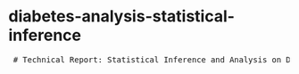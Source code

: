 # diabetes-analysis-statistical-inference
<pre lang="markdown"> # Technical Report: Statistical Inference and Analysis on Diabetes Dataset ## Project Title: **Statistical Inference and Predictive Analysis on Diabetes Risk Factors** ## Course: **DSAI 307: Statistical Inference** --- ## 1. Introduction Diabetes mellitus is a chronic metabolic disorder that disrupts normal glucose metabolism, posing significant public health challenges globally. Early detection and risk profiling are vital for managing and preventing diabetes progression. This project, as part of the DSAI 307 course, applies a full-stack statistical inference approach on a real-world diabetes dataset. The goal is to identify key health indicators contributing to diabetes onset using exploratory analysis, hypothesis testing, and confidence interval simulations. Techniques employed span from basic descriptive statistics to inferential modeling and simulation-based validation. --- ## 2. Dataset Overview ### 2.1 Source - **Origin**: National Institute of Diabetes and Digestive and Kidney Diseases (NIDDK) - **Kaggle Link**: [Diabetes Dataset](https://www.kaggle.com/datasets/hasibur013/diabetes-dataset) ### 2.2 Summary - **Samples**: 768 - **Population**: Adult female patients of Pima Indian heritage - **Target Variable**: Outcome (1 = Diabetic, 0 = Non-Diabetic) ### 2.3 Features | Feature | Description | |---------------------------|---------------------------------------------------------------------------| | Pregnancies | Number of times the patient has been pregnant | | Glucose | Plasma glucose concentration (2-hour post-glucose test) | | BloodPressure | Diastolic blood pressure (mm Hg) | | SkinThickness | Triceps skinfold thickness (mm) | | Insulin | 2-hour serum insulin (mu U/ml) | | BMI | Body mass index (kg/m^2) | | DiabetesPedigreeFunction | Genetic predisposition score (family history function) | | Age | Age of the patient (in years) | | Outcome | Binary class label: 0 = Non-Diabetic, 1 = Diabetic | --- ## 3. Data Preprocessing ### 3.1 Data Loading - Dataset imported in R using `read.csv()` - Structure and summary inspected via `str()` and `summary()` ### 3.2 Handling Missing Values - Columns with implausible zero values: `Glucose`, `BloodPressure`, `SkinThickness`, `Insulin`, `BMI` - Replaced zeros with `NA` - Counted NA occurrences with `colSums(is.na())` - Strategy: - Drop rows with minimal NAs (Glucose, BMI) - Mean imputation for high-NA columns (SkinThickness, Insulin) ### 3.3 Feature Engineering - Created `GlucoseGroup` based on median glucose value - Recoded `Outcome` as a categorical variable ### 3.4 Final Dataset Summary - No missing values - Data ready for analysis --- ## 4. Exploratory Data Analysis (EDA) ### 4.1 Central Tendency & Distribution Analysis - Used `group_by(Outcome)` to calculate means for Glucose, BMI, Age - Boxplots and bar charts revealed higher average values among diabetic patients ### 4.2 Distributional Insights - BMI: Right-skewed distribution (mode ~30) - DPF: Broader spread in diabetics - Diabetes Rate: 35% positive cases ### 4.3 Bivariate Analysis - **Pregnancies vs Outcome**: Increasing trend - **Glucose vs BMI**: Positive linear trend (r = 0.33) - **Glucose vs Age**: Linear trend with age in both groups ### 4.4 Visualizations - Boxplots, violin plots, density plots, scatter plots with regression lines, heatmaps - Annotated insights in all visual outputs --- ## 5. Inferential Statistical Analysis ### 5.1 Hypothesis 1 **Claim**: Glucose levels differ significantly between diabetic and non-diabetic patients - Test: Two-sample t-test - Result: p < 0.001 - Conclusion: Reject H0; significant difference exists ### 5.2 Hypothesis 2 **Claim**: BMI levels differ between diabetic and non-diabetic patients - Test: Two-sample t-test - Result: p < 0.001 - Conclusion: Reject H0 ### 5.3 Manual Validation - Mean, standard deviation, standard error, t-statistic, and p-value calculated manually - Compared against critical values from `qt()` --- ## 6. Multivariate & Correlation Analysis ### 6.1 Risk Profiles - Used `cor()` on all numeric features - Glucose (r = 0.48) and BMI (r = 0.31) were most correlated with Outcome - Heatmap confirmed visual clustering around these variables ### 6.2 Custom Analytical Questions 1. **DPF vs Outcome**: Significant difference (p < 0.001) 2. **Age vs BP**: Weak correlation (r ~ 0.24) 3. **Pregnancies vs SkinThickness**: Very weak inverse correlation 4. **Insulin vs Glucose**: Moderate positive correlation (r = 0.33) 5. **Pregnancies vs BMI (Diabetics only)**: Weak negative correlation (r = -0.15) --- ## 7. Simulation Task: Confidence Intervals ### 7.1 Objective Evaluate CI behavior for Glucose variable under different sample sizes ### 7.2 Method - CI formula: \\[ \\bar{x} \\pm t_{\\alpha/2, df} \\cdot \\frac{s}{\\sqrt{n}} \\] - Repeated sampling with sizes: 10, 15, 100 (with replacement) - 25 random samples each ### 7.3 Findings | Sample Size | Coverage Proportion | Average CI Width | |-------------|---------------------|------------------| | 10 | ~88% | Largest | | 15 | ~92% | Moderate | | 100 | ~100% | Smallest | - CI width inversely proportional to sample size - Larger samples yield tighter, more reliable estimates ### 7.4 Visuals - CI plots for each sample size - Boxplot comparing CI widths - Red dashed line = true mean reference --- ## 8. Technical Tools ### Programming Environment - **Language**: R - **Platform**: Google Colab (R Kernel) - **IDE**: RStudio (optional offline validation) ### Libraries Used - `dplyr`, `ggplot2`, `tidyr`, `reshape2` - `base` R for manual calculations --- ## 9. Challenges, Limitations, and Assumptions ### 9.1 Challenges - Zeros encoded as data instead of missing values - Imbalanced class labels - Variability in small-sample simulations ### 9.2 Assumptions - Normal distribution for t-tests and CI - Imputed means reasonably approximate true missing values - Homoscedasticity for t-test assumptions (not formally tested) ### 9.3 Limitations - Female-only Pima Indian cohort limits generalizability - Limited predictor scope (e.g., no lifestyle variables) --- ## 10. Deliverables | File Type | Description | |------------------|----------------------------------------------------| | `.ipynb` / `.Rmd`| Full notebook with code and markdown | | `report.pdf` | High-level technical summary report | | `slides.pptx` | Canva slides summarizing insights and visuals | | `README.md` | GitHub documentation | --- ## 11. Conclusion This project demonstrated the use of statistical inference to extract meaningful insights from health-related data. The analysis confirms that high glucose and BMI levels are significantly associated with diabetes onset. Confidence interval simulations validate the importance of sample size in inferential accuracy. The workflow adhered to sound statistical practices and highlighted practical issues in real-world health datasets. ### Future Work - Incorporate machine learning models (e.g., logistic regression, random forest) - Expand dataset diversity and include lifestyle predictors - Use non-parametric or Bayesian methods for deeper inference --- ## 12. References - UCI Machine Learning Repository: Pima Indians Diabetes Dataset - Wickham, H., & Grolemund, G. (2017). *R for Data Science*. O’Reilly. - Knaflic, C. N. (2015). *Storytelling with Data*. Wiley. - Field standard statistical methods for t-tests, CI estimation, and correlation analysis --- **End of Report** </pre>
